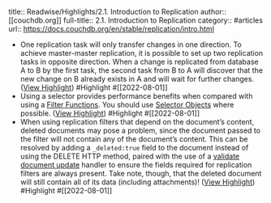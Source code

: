 title:: Readwise/Highlights/2.1. Introduction to Replication
author:: [[couchdb.org]]
full-title:: 2.1. Introduction to Replication
category:: #articles
url:: https://docs.couchdb.org/en/stable/replication/intro.html

- One replication task will only transfer changes in one direction. To achieve master-master replication, it is possible to set up two replication tasks in opposite direction. When a change is replicated from database A to B by the first task, the second task from B to A will discover that the new change on B already exists in A and will wait for further changes. ([View Highlight](https://read.readwise.io/read/01g9c2chsbmxfq5ad31k1j9fz1)) #Highlight #[[2022-08-01]]
- Using a selector provides performance benefits when compared with using a [Filter Functions](https://docs.couchdb.org/en/stable/replication/intro.html/../ddocs/ddocs.html#filterfun). You should use [Selector Objects](https://docs.couchdb.org/en/stable/replication/intro.html/replicator.html#selectorobj) where possible. ([View Highlight](https://read.readwise.io/read/01g9c2evxym0vptkn9n6jpxh9x)) #Highlight #[[2022-08-01]]
- When using replication filters that depend on the document’s content, deleted documents may pose a problem, since the document passed to the filter will not contain any of the document’s content. This can be resolved by adding a `_deleted:true` field to the document instead of using the DELETE HTTP method, paired with the use of a [validate document update](https://docs.couchdb.org/en/stable/replication/intro.html/../ddocs/ddocs.html#vdufun) handler to ensure the fields required for replication filters are always present. Take note, though, that the deleted document will still contain all of its data (including attachments)! ([View Highlight](https://read.readwise.io/read/01g9c2g6kjggkb83yre4h4efg3)) #Highlight #[[2022-08-01]]